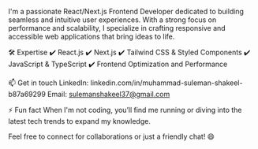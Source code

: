 I'm a passionate React/Next.js Frontend Developer dedicated to building seamless and intuitive user experiences. With a strong focus on performance and scalability, I specialize in crafting responsive and accessible web applications that bring ideas to life.

🛠️ Expertise
✔️ React.js
✔️ Next.js
✔️ Tailwind CSS & Styled Components
✔️ JavaScript & TypeScript
✔️ Frontend Optimization and Performance

📫 Get in touch
LinkedIn: linkedin.com/in/muhammad-suleman-shakeel-b87a69299
Email: sulemanshakeel37@gmail.com

⚡ Fun fact
When I'm not coding, you’ll find me running or diving into the latest tech trends to expand my knowledge.

Feel free to connect for collaborations or just a friendly chat! 😄


